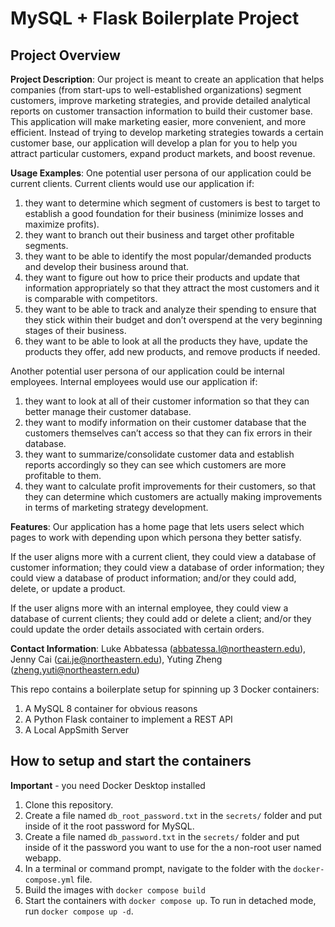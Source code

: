 # MySQL + Flask Boilerplate Project

## Project Overview
**Project Description**: Our project is meant to create an application that helps companies (from start-ups to well-established organizations) segment customers, improve marketing strategies, and provide detailed analytical reports on customer transaction information to build their customer base. This application will make marketing easier, more convenient, and more efficient. Instead of trying to develop marketing strategies towards a certain customer base, our application will develop a plan for you to help you attract particular customers, expand product markets, and boost revenue.

**Usage Examples**: One potential user persona of our application could be current clients. Current clients would use our application if:
1. they want to determine which segment of customers is best to target to establish a good foundation for their business (minimize losses and maximize profits).
2. they want to branch out their business and target other profitable segments.
3. they want to be able to identify the most popular/demanded products and develop their business around that.
4. they want to figure out how to price their products and update that information appropriately so that they attract the most customers and it is comparable with competitors.
5. they want to be able to track and analyze their spending to ensure that they stick within their budget and don’t overspend at the very beginning stages of their business.
6. they want to be able to look at all the products they have, update the products they offer, add new products, and remove products if needed.

Another potential user persona of our application could be internal employees. Internal employees would use our application if:
1. they want to look at all of their customer information so that they can better manage their customer database.
2. they want to modify information on their customer database that the customers themselves can’t access so that they can fix errors in their database.
3. they want to summarize/consolidate customer data and establish reports accordingly so they can see which customers are more profitable to them.
4. they want to calculate profit improvements for their customers, so that they can determine which customers are actually making improvements in terms of marketing strategy development.

**Features**: Our application has a home page that lets users select which pages to work with depending upon which persona they better satisfy. 

If the user  aligns more with a current client, they could view a database of customer information; they could view a database of order information; they could view a database of product information; and/or they could add, delete, or update a product.

If the user aligns more with an internal employee, they could view a database of current clients; they could add or delete a client; and/or they could update the order details associated with certain orders.

**Contact Information**: Luke Abbatessa (abbatessa.l@northeastern.edu), Jenny Cai (cai.je@northeastern.edu), Yuting Zheng (zheng.yuti@northeastern.edu)

This repo contains a boilerplate setup for spinning up 3 Docker containers: 
1. A MySQL 8 container for obvious reasons
1. A Python Flask container to implement a REST API
1. A Local AppSmith Server

## How to setup and start the containers
**Important** - you need Docker Desktop installed

1. Clone this repository.  
1. Create a file named `db_root_password.txt` in the `secrets/` folder and put inside of it the root password for MySQL. 
1. Create a file named `db_password.txt` in the `secrets/` folder and put inside of it the password you want to use for the a non-root user named webapp. 
1. In a terminal or command prompt, navigate to the folder with the `docker-compose.yml` file.  
1. Build the images with `docker compose build`
1. Start the containers with `docker compose up`.  To run in detached mode, run `docker compose up -d`. 




